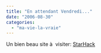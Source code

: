 ```yaml
---
title: "En attendant Vendredi..."
date: "2006-08-30"
categories: 
  - "ma-vie-la-vraie"
---
```


Un bien beau site à  visiter: [StarHack](http://www.starhack.fr/index.html)
